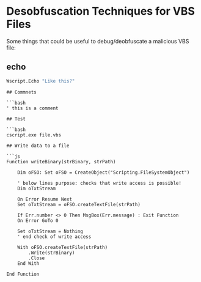 # Desobfuscation Techniques for VBS Files


Some things that could be useful to debug/deobfuscate a malicious VBS file:

## echo

```bash
Wscript.Echo "Like this?"
```
```
## Commnets

```bash
' this is a comment
```
```
## Test

```bash
cscript.exe file.vbs
```
```
## Write data to a file

```js
Function writeBinary(strBinary, strPath)

    Dim oFSO: Set oFSO = CreateObject("Scripting.FileSystemObject")

    ' below lines purpose: checks that write access is possible!
    Dim oTxtStream

    On Error Resume Next
    Set oTxtStream = oFSO.createTextFile(strPath)

    If Err.number <> 0 Then MsgBox(Err.message) : Exit Function
    On Error GoTo 0

    Set oTxtStream = Nothing
    ' end check of write access

    With oFSO.createTextFile(strPath)
        .Write(strBinary)
        .Close
    End With

End Function
```
```



